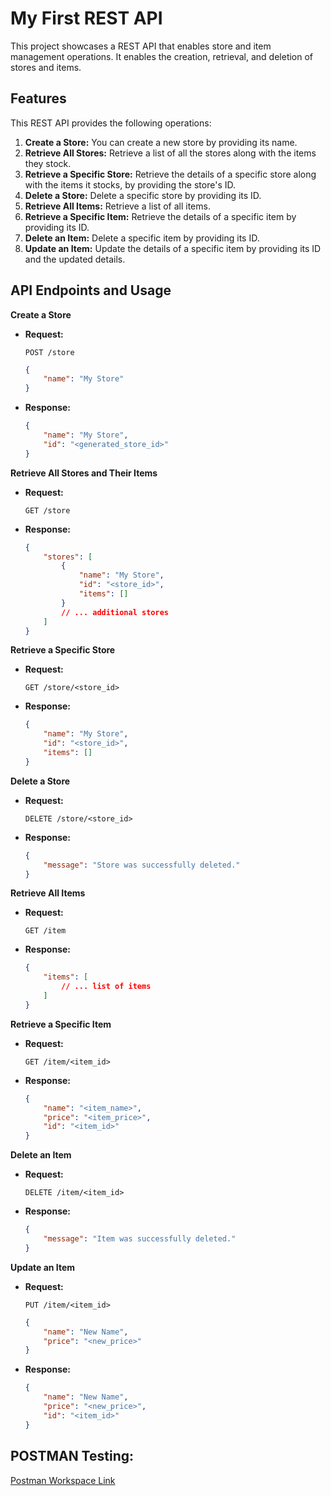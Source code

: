 # My First REST API

This project showcases a REST API that enables store and item management operations. It enables the creation, retrieval, and deletion of stores and items.

## Features

This REST API provides the following operations:

1. **Create a Store:** You can create a new store by providing its name.
2. **Retrieve All Stores:** Retrieve a list of all the stores along with the items they stock.
3. **Retrieve a Specific Store:** Retrieve the details of a specific store along with the items it stocks, by providing the store's ID.
4. **Delete a Store:** Delete a specific store by providing its ID.
5. **Retrieve All Items:** Retrieve a list of all items.
6. **Retrieve a Specific Item:** Retrieve the details of a specific item by providing its ID.
7. **Delete an Item:** Delete a specific item by providing its ID.
8. **Update an Item:** Update the details of a specific item by providing its ID and the updated details.

## API Endpoints and Usage

**Create a Store**

- **Request:**

    `POST /store`

    ```json
    {
        "name": "My Store"
    }
    ```

- **Response:**

    ```json
    {
        "name": "My Store", 
        "id": "<generated_store_id>"
    }
    ```

**Retrieve All Stores and Their Items**

- **Request:**

    `GET /store`

- **Response:**

    ```json
    {
        "stores": [
            {
                "name": "My Store",
                "id": "<store_id>",
                "items": []
            }
            // ... additional stores
        ]
    }
    ```

**Retrieve a Specific Store**

- **Request:**

    `GET /store/<store_id>`

- **Response:**

    ```json
    {
        "name": "My Store",
        "id": "<store_id>",
        "items": []
    }
    ```

**Delete a Store**

- **Request:**

    `DELETE /store/<store_id>`

- **Response:**

    ```json
    {
        "message": "Store was successfully deleted."
    }
    ```

**Retrieve All Items**

- **Request:**

    `GET /item`

- **Response:**

    ```json
    {
        "items": [
            // ... list of items
        ]
    }
    ```

**Retrieve a Specific Item**

- **Request:**

    `GET /item/<item_id>`

- **Response:**

    ```json
    {
        "name": "<item_name>", 
        "price": "<item_price>", 
        "id": "<item_id>"
    }
    ```

**Delete an Item**

- **Request:**

    `DELETE /item/<item_id>`

- **Response:**

    ```json
    {
        "message": "Item was successfully deleted."
    }
    ```

**Update an Item**

- **Request:**

    `PUT /item/<item_id>`

    ```json
    {
        "name": "New Name", 
        "price": "<new_price>"
    }
    ```

- **Response:**

    ```json
    {
        "name": "New Name", 
        "price": "<new_price>", 
        "id": "<item_id>"
    }
    ```

## POSTMAN Testing: 
[Postman Workspace Link](https://www.postman.com/technical-cosmologist-79040812/workspace/rest-apis-course-project/overview)
